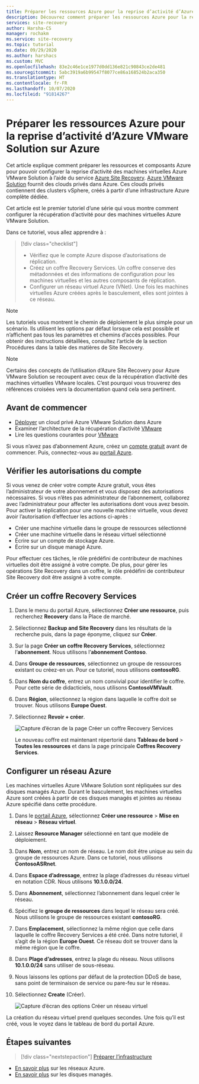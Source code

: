 ```yaml
---
title: Préparer les ressources Azure pour la reprise d’activité d’Azure VMware Solution avec Azure Site Recovery
description: Découvrez comment préparer les ressources Azure pour la reprise d’activité des machines Azure VMware Solution à l’aide d’Azure Site Recovery.
services: site-recovery
author: Harsha-CS
manager: rochakm
ms.service: site-recovery
ms.topic: tutorial
ms.date: 09/29/2020
ms.author: harshacs
ms.custom: MVC
ms.openlocfilehash: 83e2c46e1ce1977d0dd136e821c90843ce2de481
ms.sourcegitcommit: 5abc3919a6b99547f8077ce86a168524b2aca350
ms.translationtype: HT
ms.contentlocale: fr-FR
ms.lasthandoff: 10/07/2020
ms.locfileid: "91814267"
---
```

# <a name="prepare-azure-resources-for-disaster-recovery-of-azure-vmware-solution-to-azure"></a>Préparer les ressources Azure pour la reprise d’activité d’Azure VMware Solution sur Azure

Cet article explique comment préparer les ressources et composants Azure pour pouvoir configurer la reprise d’activité des machines virtuelles Azure VMware Solution à l’aide du service [Azure Site Recovery](site-recovery-overview.md). [Azure VMware Solution](../azure-vmware/introduction.md) fournit des clouds privés dans Azure. Ces clouds privés contiennent des clusters vSphere, créés à partir d’une infrastructure Azure complète dédiée.

Cet article est le premier tutoriel d’une série qui vous montre comment configurer la récupération d’activité pour des machines virtuelles Azure VMware Solution. 


Dans ce tutoriel, vous allez apprendre à :

> [!div class="checklist"]
> * Vérifiez que le compte Azure dispose d’autorisations de réplication.
> * Créez un coffre Recovery Services. Un coffre conserve des métadonnées et des informations de configuration pour les machines virtuelles et les autres composants de réplication.
> * Configurer un réseau virtuel Azure (VNet). Une fois les machines virtuelles Azure créées après le basculement, elles sont jointes à ce réseau.

> [!NOTE]
> Les tutoriels vous montrent le chemin de déploiement le plus simple pour un scénario. Ils utilisent les options par défaut lorsque cela est possible et n’affichent pas tous les paramètres et chemins d’accès possibles. Pour obtenir des instructions détaillées, consultez l’article de la section Procédures dans la table des matières de Site Recovery.

> [!NOTE]
> Certains des concepts de l’utilisation d’Azure Site Recovery pour Azure VMware Solution se recoupent avec ceux de la récupération d’activité des machines virtuelles VMware locales. C’est pourquoi vous trouverez des références croisées vers la documentation quand cela sera pertinent.

## <a name="before-you-start"></a>Avant de commencer

- [Déployer](../azure-vmware/tutorial-create-private-cloud.md) un cloud privé Azure VMware Solution dans Azure
- Examiner l’architecture de la récupération d’activité [VMware](vmware-azure-architecture.md)
- Lire les questions courantes pour [VMware](vmware-azure-common-questions.md)

Si vous n’avez pas d’abonnement Azure, créez un [compte gratuit](https://azure.microsoft.com/pricing/free-trial/) avant de commencer. Puis, connectez-vous au [portail Azure](https://portal.azure.com).


## <a name="verify-account-permissions"></a>Vérifier les autorisations du compte

Si vous venez de créer votre compte Azure gratuit, vous êtes l’administrateur de votre abonnement et vous disposez des autorisations nécessaires. Si vous n’êtes pas administrateur de l’abonnement, collaborez avec l’administrateur pour affecter les autorisations dont vous avez besoin. Pour activer la réplication pour une nouvelle machine virtuelle, vous devez avoir l’autorisation d’effectuer les actions ci-après :

- Créer une machine virtuelle dans le groupe de ressources sélectionné
- Créer une machine virtuelle dans le réseau virtuel sélectionné
- Écrire sur un compte de stockage Azure.
- Écrire sur un disque managé Azure.

Pour effectuer ces tâches, le rôle prédéfini de contributeur de machines virtuelles doit être assigné à votre compte. De plus, pour gérer les opérations Site Recovery dans un coffre, le rôle prédéfini de contributeur Site Recovery doit être assigné à votre compte.


## <a name="create-a-recovery-services-vault"></a>Créer un coffre Recovery Services

1. Dans le menu du portail Azure, sélectionnez **Créer une ressource**, puis recherchez **Recovery** dans la Place de marché.
2. Sélectionnez **Backup and Site Recovery** dans les résultats de la recherche puis, dans la page éponyme, cliquez sur **Créer**. 
3. Sur la page **Créer un coffre Recovery Services**, sélectionnez l’**abonnement**. Nous utilisons l’**abonnement Contoso**.
4. Dans **Groupe de ressources**, sélectionnez un groupe de ressources existant ou créez-en un. Pour ce tutoriel, nous utilisons **contosoRG**.
5. Dans **Nom du coffre**, entrez un nom convivial pour identifier le coffre. Pour cette série de didacticiels, nous utilisons **ContosoVMVault**.
6. Dans **Région**, sélectionnez la région dans laquelle le coffre doit se trouver. Nous utilisons **Europe Ouest**.
7. Sélectionnez **Revoir + créer**.

   ![Capture d’écran de la page Créer un coffre Recovery Services](./media/tutorial-prepare-azure/new-vault-settings.png)

   Le nouveau coffre est maintenant répertorié dans **Tableau de bord** > **Toutes les ressources** et dans la page principale **Coffres Recovery Services**.

## <a name="set-up-an-azure-network"></a>Configurer un réseau Azure

 Les machines virtuelles Azure VMware Solution sont répliquées sur des disques managés Azure. Durant le basculement, les machines virtuelles Azure sont créées à partir de ces disques managés et jointes au réseau Azure spécifié dans cette procédure.

1. Dans le [portail Azure](https://portal.azure.com), sélectionnez **Créer une ressource** > **Mise en réseau** > **Réseau virtuel**.
2. Laissez **Resource Manager** sélectionné en tant que modèle de déploiement.
3. Dans **Nom**, entrez un nom de réseau. Le nom doit être unique au sein du groupe de ressources Azure. Dans ce tutoriel, nous utilisons **ContosoASRnet**.
4. Dans **Espace d’adressage**, entrez la plage d’adresses du réseau virtuel en notation CDR. Nous utilisons **10.1.0.0/24**.
5. Dans **Abonnement**, sélectionnez l’abonnement dans lequel créer le réseau.
6. Spécifiez le **groupe de ressources** dans lequel le réseau sera créé. Nous utilisons le groupe de ressources existant **contosoRG**.
7. Dans **Emplacement**, sélectionnez la même région que celle dans laquelle le coffre Recovery Services a été créé. Dans notre tutoriel, il s’agit de la région **Europe Ouest**. Ce réseau doit se trouver dans la même région que le coffre.
8. Dans **Plage d’adresses**, entrez la plage du réseau. Nous utilisons **10.1.0.0/24** sans utiliser de sous-réseau.
9. Nous laissons les options par défaut de la protection DDoS de base, sans point de terminaison de service ou pare-feu sur le réseau.
9. Sélectionnez **Create** (Créer).

   ![Capture d’écran des options Créer un réseau virtuel](media/tutorial-prepare-azure/create-network.png)

La création du réseau virtuel prend quelques secondes. Une fois qu’il est créé, vous le voyez dans le tableau de bord du portail Azure.




## <a name="next-steps"></a>Étapes suivantes
> [!div class="nextstepaction"]
> [Préparer l’infrastructure](avs-tutorial-prepare-avs.md)
- [En savoir plus](../virtual-network/virtual-networks-overview.md) sur les réseaux Azure.
- [En savoir plus](../virtual-machines/managed-disks-overview.md) sur les disques managés.
